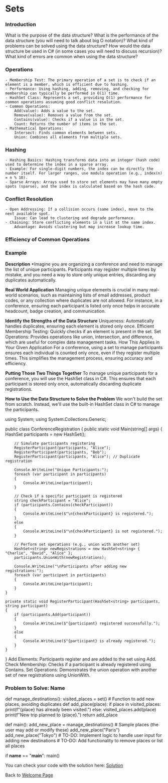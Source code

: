 # Sets

### Introduction
What is the purpose of the data structure?
What is the performance of the data structure (you will need to talk about big O notation)?
What kind of problems can be solved using the data structure?
How would the data structure be used in C# (in some cases you will need to discuss recursion)?
What kind of errors are common when using the data structure?


### Operations
    - Membership Test: The primary operation of a set is to check if an element is a member, which is efficient due to hashing.
    - Performance: Using hashing, adding, removing, and checking for membership can typically be performed in O(1) time.
    - HashSet Class: Represents a set, providing O(1) performance for common operations assuming good conflict resolution.
    - Common Operations:
        Add(value): Adds a value to the set.
        Remove(value): Removes a value from the set.
        Contains(value): Checks if a value is in the set.
        Count: Returns the number of items in the set.
    - Mathematical Operations:
        Intersect: Finds common elements between sets.
        Union: Combines all elements from multiple sets.

### Hashing
    - Hashing Basics: Hashing transforms data into an integer (hash code) used to determine the index in a sparse array.
    - Example: For single-digit numbers, the index can be directly the number itself. For larger ranges, use modulo operation (e.g., index(n) = n % 10).
    - Sparse Arrays: Arrays used to store set elements may have many empty spots (sparse), and the index is calculated based on the hash code.

### Conflict Resolution
    - Open Addressing: If a collision occurs (same index), move to the next available spot.
        Issue: Can lead to clustering and degrade performance.
    - Chaining: Store conflicting elements in a list at the same index.
        Advantage: Avoids clustering but may increase lookup time.

### Efficiency of Common Operations



### Example
**Description**
*Imagine you are organizing a conference and need to manage the list of unique participants. Participants may register multiple times by mistake, and you need a way to store only unique entries, discarding any duplicates automatically.

**Real World Application**
Managing unique elements is crucial in many real-world scenarios, such as maintaining lists of email addresses, product codes, or any collection where duplicates are not allowed. For instance, in a conference, ensuring each participant is listed only once helps in accurate headcount, badge creation, and communication.

**Identify the Strengths of the Data Structure**
Uniqueness: Automatically handles duplicates, ensuring each element is stored only once.
Efficient Membership Testing: Quickly checks if an element is present in the set.
Set Operations: Provides operations like union, intersection, and difference, which are useful for complex data management tasks.
How This Applies in Your Given Application
For a conference, using a set to manage participants ensures each individual is counted only once, even if they register multiple times. This simplifies the management process, ensuring accuracy and efficiency.

**Putting Those Two Things Together**
To manage unique participants for a conference, you will use the HashSet<T> class in C#. This ensures that each participant is stored only once, automatically discarding duplicate registrations.

**How to Use the Data Structure to Solve the Problem**
We won't build the set from scratch. Instead, we'll use the built-in HashSet<T> class in C# to manage the participants.

using System;
using System.Collections.Generic;

public class ConferenceRegistration
{
    public static void Main(string[] args)
    {
        HashSet<string> participants = new HashSet<string>();

        // Simulate participants registering
        RegisterParticipant(participants, "Alice");
        RegisterParticipant(participants, "Bob");
        RegisterParticipant(participants, "Alice"); // Duplicate registration

        Console.WriteLine("Unique Participants:");
        foreach (var participant in participants)
        {
            Console.WriteLine(participant);
        }

        // Check if a specific participant is registered
        string checkParticipant = "Alice";
        if (participants.Contains(checkParticipant))
        {
            Console.WriteLine($"\n{checkParticipant} is registered.");
        }
        else
        {
            Console.WriteLine($"\n{checkParticipant} is not registered.");
        }

        // Perform set operations (e.g., union with another set)
        HashSet<string> newRegistrations = new HashSet<string> { "Charlie", "David", "Alice" };
        participants.UnionWith(newRegistrations);

        Console.WriteLine("\nParticipants after adding new registrations:");
        foreach (var participant in participants)
        {
            Console.WriteLine(participant);
        }
    }

    private static void RegisterParticipant(HashSet<string> participants, string participant)
    {
        if (participants.Add(participant))
        {
            Console.WriteLine($"{participant} registered successfully.");
        }
        else
        {
            Console.WriteLine($"{participant} is already registered.");
        }
    }
}
Add Elements: Participants register and are added to the set using Add.
Check Membership: Checks if a participant is already registered using Contains.
Set Operations: Demonstrates the union operation with another set of new registrations using UnionWith.



### Problem to Solve: Name
def manage_destinations():
    visited_places = set()
    # Function to add new places, avoiding duplicates
    def add_place(place):
        if place in visited_places:
            print(f"{place} has already been visited.")
        else:
            visited_places.add(place)
            print(f"New trip planned to {place}.")
    return add_place

def main():
    add_new_place = manage_destinations()
    # Sample places (the user may add or modify these)
    add_new_place("Paris")
    add_new_place("Tokyo")
    # TO-DO: Implement logic to handle user input for adding new destinations
    # TO-DO: Add functionality to remove places or list all places

if __name__ == "__main__":
    main()


You can check your code with the solution here: [Solution](sets-problem-solution)

Back to [Welcome Page](0-welcome.md)